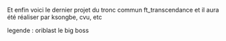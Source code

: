 Et enfin voici le dernier projet du tronc commun ft_transcendance et il aura été réaliser par ksongbe, cvu, etc




legende : oriblast le big boss
